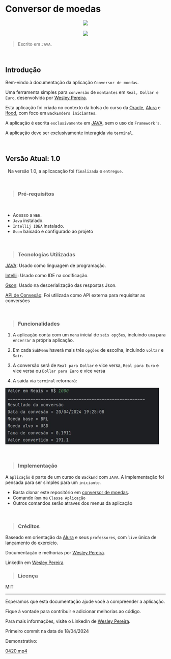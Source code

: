 # Conversor de moedas

<p align="center">
   <img src="https://img.shields.io/badge/ STATUS-LANÇADO (desenvolvido)-brightgreen"/>
</p>
<p align="center">
   <img src="https://img.shields.io/badge/ STATUS-VERSÃO 1.0-brightgreen"/>
</p>

> Escrito em `JAVA`.

&nbsp;
## Introdução

<p align="justify">

Bem-vindo à documentação da aplicação `Conversor de moedas`.

Uma ferramenta simples para `conversão` de `montantes` em `Real, Dollar e Euro`, desenvolvida por [Wesley Pereira](https://github.com/wesleyp846).

Esta aplicação foi criada no contexto da bolsa do curso da [Oracle](https://www.oracle.com/br/), [Alura](https://www.alura.com.br/) e [Ifood](https://www.ifood.com.br/), com foco em `BackEnders iniciantes`.

A aplicação é escrita `exclusivamente` em [JAVA](https://docs.oracle.com/en/java/javase/17/docs/api/), sem o uso de `Framework's`.

A aplicação deve ser exclusivamente interagida via `terminal`.

</p>

&nbsp;
&nbsp;
## Versão Atual: 1.0
&nbsp;
Na versão 1.0, a aplicacação foi `finalizada` e `entregue`.

&nbsp;
&nbsp;
> ### Pré-requisitos
&nbsp;
* Acesso a `WEB`.
* `Java` instalado.
* `Intellij IDEA` instalado.
* `Gson` baixado e configurado ao projeto

&nbsp;
&nbsp;
> ### Tecnologias Utilizadas

[JAVA](https://docs.oracle.com/en/java/javase/17/docs/api/): Usado como linguagem de programação.


[Intellij](https://www.jetbrains.com/pt-br/idea/): Usado como IDE na codificação.


[Gson](https://mvnrepository.com/artifact/com.google.code.gson/gson): Usado na descerialização das respostas Json.

[API de Convesão](https://app.exchangerate-api.com/): Foi utilizada como API externa para requisitar as conversões

&nbsp;
&nbsp;
> ### Funcionalidades

1. A aplicação conta com um `menu` inicial de `seis opções`, incluindo `uma` para `encerrar` a própria aplicação.


2. Em cada `SubMenu` haverá mais três `opções` de escolha, incluindo `voltar` e `Sair`.


3. A conversão será de `Real para Dollar` e vice versa, `Real para Euro` e vice versa  ou `Dollar para Euro` e vice versa


4. A saida via `terminal` retornará:

![imagem1.jpg](https://github.com/wesleyp846/ConvesorDeMoedas/blob/main/img/imagem1.jpg)


&nbsp;
&nbsp;
> ###  Implementação
A `aplicação` é parte de um curso de `BackEnd` com `JAVA`. A implementação foi pensada para ser simples para um `iniciante`.

* Basta clonar este repositório em [conversor de moedas](https://github.com/wesleyp846/ConvesorDeMoedas).
* Comando `Rum` na `Classe Aplicação`
* Outros comandos serão atraves dos menus da aplicação


&nbsp;
&nbsp;
> ### Créditos
Baseado em orientação da [Alura](https://www.alura.com.br/) e seus `professores`, com `live` única de lançamento do exercício.

Documentação e melhorias por [Wesley Pereira](https://github.com/wesleyp846).

LinkedIn em [Wesley Pereira](https://www.linkedin.com/in/wesleyp846/)
&nbsp;
&nbsp;
> ### Licença
MIT

---


Esperamos que esta documentação ajude você a compreender a aplicação.

Fique à vontade para contribuir e adicionar melhorias ao código.

Para mais informações, visite o LinkedIn de [Wesley Pereira](https://www.linkedin.com/in/wesleyp846/).

Primeiro commit na data de 18/04/2024

Demonstrativo:

[0420.mp4](img%2F0420.mp4)
